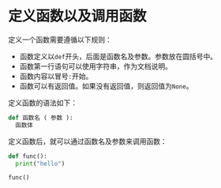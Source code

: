 # 定义函数以及调用函数

定义一个函数需要遵循以下规则：
- 函数定义以`def`开头，后面是函数名及参数。参数放在圆括号中。
- 函数第一行语句可以使用字符串，作为文档说明。
- 函数内容以冒号`:`开始。
- 函数可以有返回值。如果没有返回值，则返回值为`None`。

定义函数的语法如下：
```python
def 函数名 ( 参数 ):
  函数体
```

定义函数后，就可以通过函数名及参数来调用函数：
```python
def func():
  print("hello")

func()
```
